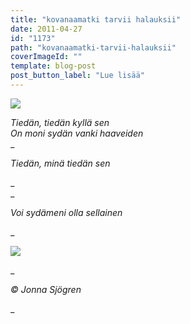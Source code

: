 ```yaml
---
title: "kovanaamatki tarvii halauksii"
date: 2011-04-27
id: "1173"
path: "kovanaamatki-tarvii-halauksii"
coverImageId: ""
template: blog-post
post_button_label: "Lue lisää"
---
```


[![](/images/pic+269.jpg)](http://2.bp.blogspot.com/-sQc09OMaPak/TbgOkj-mx0I/AAAAAAAAAFg/JLCVjGeRqCA/s1600/pic+269.jpg)

_Tiedän, tiedän kyllä sen_  
_On moni sydän vanki haaveiden_  
\_

_Tiedän, minä tiedän sen_

\_  
\_

_Voi sydämeni olla sellainen_

\_

[![](/images/pic+264.jpg)](http://2.bp.blogspot.com/-tsePkZ1GXxk/TbgOma3eStI/AAAAAAAAAFk/T8nDWo5UXBA/s1600/pic+264.jpg)

\_

_© Jonna Sjögren_

\_
